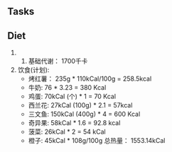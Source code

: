 ## Tasks

## Diet
1. 1. 基础代谢： 1700千卡
2. 饮食(计划):
    * 烤红薯： 235g * 110kCal/100g = 258.5kcal
    * 牛奶: 76 * 3.23 = 380 Kcal
    * 鸡蛋: 70kCal (个) * 1 = 70 Kcal
    * 西兰花: 27kCal (100g) * 2.1 = 57kcal
    * 三文鱼: 150kCal (400g) * 4 = 600 Kcal
    * 奇异果: 58kCal * 1.6 = 92.8 kcal
    * 菠菜: 26kCal * 2 = 54 kCal
    * 橙子: 45kCal * 108g/100g
    总热量： 1553.14kCal
    